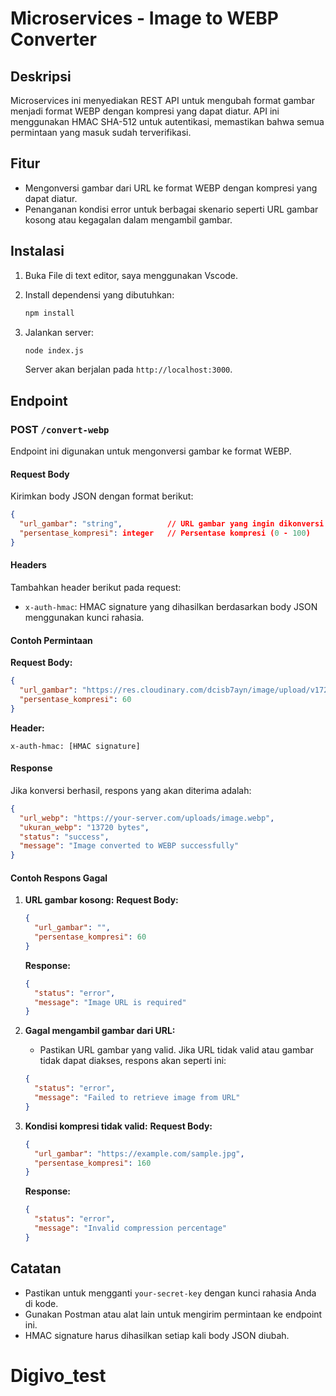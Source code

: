 
# Microservices - Image to WEBP Converter

## Deskripsi
Microservices ini menyediakan REST API untuk mengubah format gambar menjadi format WEBP dengan kompresi yang dapat diatur. API ini menggunakan HMAC SHA-512 untuk autentikasi, memastikan bahwa semua permintaan yang masuk sudah terverifikasi.

## Fitur
- Mengonversi gambar dari URL ke format WEBP dengan kompresi yang dapat diatur.
- Penanganan kondisi error untuk berbagai skenario seperti URL gambar kosong atau kegagalan dalam mengambil gambar.

## Instalasi
1. Buka File di text editor, saya menggunakan Vscode.

2. Install dependensi yang dibutuhkan:
   ```bash
   npm install
   ```

3. Jalankan server:
   ```bash
   node index.js
   ```
   Server akan berjalan pada `http://localhost:3000`.

## Endpoint
### POST `/convert-webp`
Endpoint ini digunakan untuk mengonversi gambar ke format WEBP.

#### **Request Body**
Kirimkan body JSON dengan format berikut:
```json
{
  "url_gambar": "string",          // URL gambar yang ingin dikonversi & gunakan URL gambar yang valid.
  "persentase_kompresi": integer   // Persentase kompresi (0 - 100)
}
```

#### **Headers**
Tambahkan header berikut pada request:
- `x-auth-hmac`: HMAC signature yang dihasilkan berdasarkan body JSON menggunakan kunci rahasia.

#### **Contoh Permintaan**
**Request Body:**
```json
{
  "url_gambar": "https://res.cloudinary.com/dcisb7ayn/image/upload/v1725076891/u5ub4flw4jsqk0efcpf1.jpg",
  "persentase_kompresi": 60
}
```

**Header:**
```
x-auth-hmac: [HMAC signature]
```

#### **Response**
Jika konversi berhasil, respons yang akan diterima adalah:
```json
{
  "url_webp": "https://your-server.com/uploads/image.webp",
  "ukuran_webp": "13720 bytes",
  "status": "success",
  "message": "Image converted to WEBP successfully"
}
```

#### **Contoh Respons Gagal**
1. **URL gambar kosong:**
   **Request Body:**
   ```json
   {
     "url_gambar": "",
     "persentase_kompresi": 60
   }
   ```

   **Response:**
   ```json
   {
     "status": "error",
     "message": "Image URL is required"
   }
   ```

2. **Gagal mengambil gambar dari URL:**
   - Pastikan URL gambar yang valid. Jika URL tidak valid atau gambar tidak dapat diakses, respons akan seperti ini:
   ```json
   {
     "status": "error",
     "message": "Failed to retrieve image from URL"
   }
   ```

3. **Kondisi kompresi tidak valid:**
   **Request Body:**
   ```json
   {
     "url_gambar": "https://example.com/sample.jpg",
     "persentase_kompresi": 160
   }
   ```

   **Response:**
   ```json
   {
     "status": "error",
     "message": "Invalid compression percentage"
   }
   ```

## Catatan
- Pastikan untuk mengganti `your-secret-key` dengan kunci rahasia Anda di kode.
- Gunakan Postman atau alat lain untuk mengirim permintaan ke endpoint ini.
- HMAC signature harus dihasilkan setiap kali body JSON diubah.


# Digivo_test
